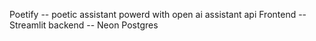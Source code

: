 Poetify -- poetic assistant powerd with open ai assistant api
Frontend -- Streamlit
backend -- Neon Postgres
